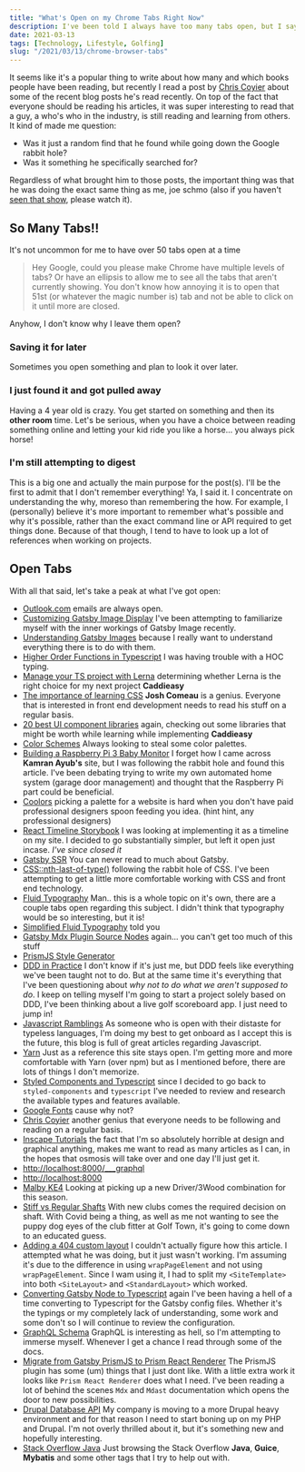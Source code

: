 ```yaml
---
title: "What's Open on my Chrome Tabs Right Now"
description: I've been told I always have too many tabs open, but I say they have too few!
date: 2021-03-13
tags: [Technology, Lifestyle, Golfing]
slug: "/2021/03/13/chrome-browser-tabs"
---
```


It seems like it's a popular thing to write about how many and which books people have been reading, but recently I read a post by [Chris Coyier](https://chriscoyier.net/) about some of the recent blog posts he's read recently. On top of the fact that everyone should be reading his articles, it was super interesting to read that a guy, a who's who in the industry, is still reading and learning from others. It kind of made me question:

- Was it just a random find that he found while going down the Google rabbit hole?
- Was it something he specifically searched for?

Regardless of what brought him to those posts, the important thing was that he was doing the exact same thing as me, joe schmo (also if you haven't [seen that show](https://en.wikipedia.org/wiki/The_Joe_Schmo_Show), please watch it).

## So Many Tabs!!

It's not uncommon for me to have over 50 tabs open at a time

> Hey Google, could you please make Chrome have multiple levels of tabs? Or have an ellipsis to allow me to see all the tabs that aren't currently showing. You don't know how annoying it is to open that 51st (or whatever the magic number is) tab and not be able to click on it until more are closed.

Anyhow, I don't know why I leave them open?

### Saving it for later

Sometimes you open something and plan to look it over later.

### I just found it and got pulled away

Having a 4 year old is crazy. You get started on something and then its **other room** time. Let's be serious, when you have a choice between reading something online and letting your kid ride you like a horse... you always pick horse!

### I'm still attempting to digest

This is a big one and actually the main purpose for the post(s). I'll be the first to admit that I don't remember everything! Ya, I said it. I concentrate on understanding the why, moreso than remembering the how. For example, I (personally) believe it's more important to remember what's possible and why it's possible, rather than the exact command line or API required to get things done. Because of that though, I tend to have to look up a lot of references when working on projects.

## Open Tabs

With all that said, let's take a peak at what I've got open:

- [Outlook.com](https://outlook.com) emails are always open.
- [Customizing Gatsby Image Display](https://medium.com/@sgpropguide/customising-image-display-in-gatsby-3b027d783dce) I've been attempting to familiarize myself with the inner workings of Gatsby Image recently.
- [Understanding Gatsby Images](https://alexasteinbruck.medium.com/understanding-gatsby-image-part-3-controlling-sizes-breakpoints-and-styling-dfe92d0d10f4) because I really want to understand everything there is to do with them.
- [Higher Order Functions in Typescript](https://medium.com/@jrwebdev/react-higher-order-component-patterns-in-typescript-42278f7590fb) I was having trouble with a HOC typing.
- [Manage your TS project with Lerna](https://codefresh.io/howtos/lerna-monorepo/) determining whether Lerna is the right choice for my next project **Caddieasy**
- [The importance of learning CSS](https://www.joshwcomeau.com/css/the-importance-of-learning-css/) **Josh Comeau** is a genius. Everyone that is interested in front end development needs to read his stuff on a regular basis.
- [20 best UI component libraries](https://www.codeinwp.com/blog/react-ui-component-libraries-frameworks/) again, checking out some libraries that might be worth while learning while implementing **Caddieasy**
- [Color Schemes](https://visme.co/blog/website-color-schemes/) Always looking to steal some color palettes.
- [Building a Raspberry Pi 3 Baby Monitor](https://kamranicus.com/guides/raspberry-pi-3-baby-monitor) I forget how I came across **Kamran Ayub's** site, but I was following the rabbit hole and found this article. I've been debating trying to write my own automated home system (garage door management) and thought that the Raspberry Pi part could be beneficial.
- [Coolors](https://coolors.co/1446a0-db3069-3c3c3b-519872-ffffff) picking a palette for a website is hard when you don't have paid professional designers spoon feeding you idea. (hint hint, any professional designers)
- [React Timeline Storybook](https://react-timeline.com/?path=/story/timeline-layouts--alternate-events) I was looking at implementing it as a timeline on my site. I decided to go substantially simpler, but left it open just incase. _I've since closed it_
- [Gatsby SSR](https://www.gatsbyjs.com/docs/reference/config-files/gatsby-ssr/) You can never read to much about Gatsby.
- [CSS::nth-last-of-type()](https://developer.mozilla.org/en-US/docs/Web/CSS/:nth-last-of-type) following the rabbit hole of CSS. I've been attempting to get a little more comfortable working with CSS and front end technology.
- [Fluid Typography](https://css-tricks.com/snippets/css/fluid-typography/) Man.. this is a whole topic on it's own, there are a couple tabs open regarding this subject. I didn't think that typography would be so interesting, but it is!
- [Simplified Fluid Typography](https://css-tricks.com/simplified-fluid-typography/) told you
- [Gatsby Mdx Plugin Source Nodes](https://github.com/gatsbyjs/gatsby/blob/master/packages/gatsby-plugin-mdx/gatsby/source-nodes.js) again... you can't get too much of this stuff
- [PrismJS Style Generator](http://k88hudson.github.io/syntax-highlighting-theme-generator/www/)
- [DDD in Practice](https://www.infoq.com/articles/ddd-in-practice/) I don't know if it's just me, but DDD feels like everything we've been taught not to do. But at the same time it's everything that I've been questioning about _why not to do what we aren't supposed to do_. I keep on telling myself I'm going to start a project solely based on DDD, I've been thinking about a live golf scoreboard app. I just need to jump in!
- [Javascript Ramblings](https://jsramblings.com/understand-the-react-styling-paradigms/) As someone who is open with their distaste for typeless languages, I'm doing my best to get onboard as I accept this is the future, this blog is full of great articles regarding Javascript.
- [Yarn](https://yarnpkg.com/) Just as a reference this site stays open. I'm getting more and more comfortable with Yarn (over npm) but as I mentioned before, there are lots of things I don't memorize.
- [Styled Components and Typescript](https://medium.com/rbi-tech/theme-with-styled-components-and-typescript-209244ec15a3) since I decided to go back to `styled-components` and `typescript` I've needed to review and research the available types and features available.
- [Google Fonts](https://fonts.google.com/specimen/Bitter?preview.text_type=custom) cause why not?
- [Chris Coyier](https://chriscoyier.net/) another genius that everyone needs to be following and reading on a regular basis.
- [Inscape Tutorials](https://logosbynick.com/tag/inkscape/) the fact that I'm so absolutely horrible at design and graphical anything, makes me want to read as many articles as I can, in the hopes that osmosis will take over and one day I'll just get it.
- [http://localhost:8000/\_\_\_graphql](http://localhost:8000/___graphql)
- [http://localhost:8000](http://localhost:8000)
- [Malby KE4](https://www.golfworks.ca/maltby-ke4-tour-tc-driver-pak/p/pma0309/) Looking at picking up a new Driver/3Wood combination for this season.
- [Stiff vs Regular Shafts](https://practical-golf.com/stiff-vs-regular-flex/) With new clubs comes the required decision on shaft. With Covid being a thing, as well as me not wanting to see the puppy dog eyes of the club fitter at Golf Town, it's going to come down to an educated guess.
- [Adding a 404 custom layout](https://www.tonnguyen.com/adding-a-404-page-with-custom-layout-in-gatsby) I couldn't actually figure how this article. I attempted what he was doing, but it just wasn't working. I'm assuming it's due to the difference in using `wrapPageElement` and not using `wrapPageElement`. Since I wam using it, I had to split my `<SiteTemplate>` into both `<SiteLayout>` and `<StandardLayout>` which worked.
- [Converting Gatsby Node to Typescript](https://www.extensive.one/converting-gatsby-config-and-node-api-to-typescript/) again I've been having a hell of a time converting to Typescript for the Gatsby config files. Whether it's the typings or my completely lack of understanding, some work and some don't so I will continue to review the configuration.
- [GraphQL Schema](https://graphql.org/learn/schema/) GraphQL is interesting as hell, so I'm attempting to immerse myself. Whenever I get a chance I read through some of the docs.
- [Migrate from Gatsby PrismJS to Prism React Renderer](https://prince.dev/prism-react-renderer) The PrismJS plugin has some (um) things that I just dont like. With a little extra work it looks like `Prism React Renderer` does what I need. I've been reading a lot of behind the scenes `Mdx` and `Mdast` documentation which opens the door to new possibilities.
- [Drupal Database API](https://www.drupal.org/docs/8/api/database-api/general-concepts) My company is moving to a more Drupal heavy environment and for that reason I need to start boning up on my PHP and Drupal. I'm not overly thrilled about it, but it's something new and hopefully interesting.
- [Stack Overflow Java](https://stackoverflow.com/questions/tagged/java) Just browsing the Stack Overflow **Java**, **Guice**, **Mybatis** and some other tags that I try to help out with.
